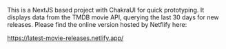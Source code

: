 This is a NextJS based project with ChakraUI for quick prototyping.
It displays data from the TMDB movie API, querying the last 30 days for new releases.
Please find the online version hosted by Netflify here:

https://latest-movie-releases.netlify.app/
